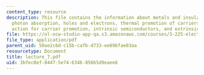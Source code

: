 ```yaml
---
content_type: resource
description: This file contains the information about metals and insulators, semiconductors,
  photon absorption, holes and electrons, thermal promotion of carriers, law of mass
  action for carrier promotion, intrinsic semiconductors, and extrinsic semiconductors.
file: https://ol-ocw-studio-app-qa.s3.amazonaws.com/courses/3-225-electronic-and-mechanical-properties-of-materials-fall-2007/3bfec0ef84475e74634685665d9eaee6_lecture_7.pdf
file_type: application/pdf
parent_uid: 50ae2c6d-c15b-cafb-d733-ee89bfae03aa
resourcetype: Document
title: lecture_7.pdf
uid: 3bfec0ef-8447-5e74-6346-85665d9eaee6
---
```

